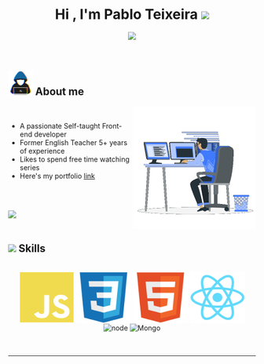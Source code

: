 
  <h1 align="center"><b>Hi , I'm Pablo Teixeira </b><img src="https://media.giphy.com/media/hvRJCLFzcasrR4ia7z/giphy.gif" width="35"></h1>

<p align="center">
  <a href="https://github.com/DenverCoder1/readme-typing-svg"><img src="https://readme-typing-svg.herokuapp.com?font=Time+New+Roman&color=cyan&size=25&center=true&vCenter=true&width=600&height=100&lines=Front+End+Software+Developer..&hearts;++;"></a>
</p>


<br>



	
## <picture><img src = "https://github.com/0xAbdulKhalid/0xAbdulKhalid/raw/main/assets/mdImages/about_me.gif" width = 50px></picture> **About me**

<picture> <img align="right" src="https://github.com/0xAbdulKhalid/0xAbdulKhalid/raw/main/assets/mdImages/Right_Side.gif" width = 250px></picture>

<br>

- A passionate Self-taught Front-end developer
- Former English Teacher 5+ years of experience
- Likes to spend free time watching series
- Here's my portfolio [link](https://portfolio-pabllot.vercel.app/)

<br><br>

<img src="https://user-images.githubusercontent.com/73097560/115834477-dbab4500-a447-11eb-908a-139a6edaec5c.gif"><br><br>

## <img src="https://media2.giphy.com/media/QssGEmpkyEOhBCb7e1/giphy.gif?cid=ecf05e47a0n3gi1bfqntqmob8g9aid1oyj2wr3ds3mg700bl&rid=giphy.gif" width ="25"><b> Skills</b>
  <div style="display: "flex" align="center" justify-content="center"><br>
  <img align="center" alt="js" height="105" width="112" src="https://raw.githubusercontent.com/devicons/devicon/master/icons/javascript/javascript-plain.svg">
  <img align="center" alt="CSS" height="105" width="112" src="https://raw.githubusercontent.com/devicons/devicon/master/icons/css3/css3-original.svg">
  <img align="center" alt="HTML" height="105" width="112" src="https://raw.githubusercontent.com/devicons/devicon/master/icons/html5/html5-original.svg">
  <img align="center" alt="React" height="105" width="112" src="https://raw.githubusercontent.com/devicons/devicon/master/icons/react/react-original.svg">
  <img align="center" alt="node" height="105" width="112" src="https://cdn.jsdelivr.net/gh/devicons/devicon/icons/nodejs/nodejs-original.svg">
  <img align="center" alt="Mongo" height="105" width="112" src="https://cdn.jsdelivr.net/gh/devicons/devicon/icons/mongodb/mongodb-original.svg"> 
</div><br><br>


<p align="center">

-----

<br>
  






